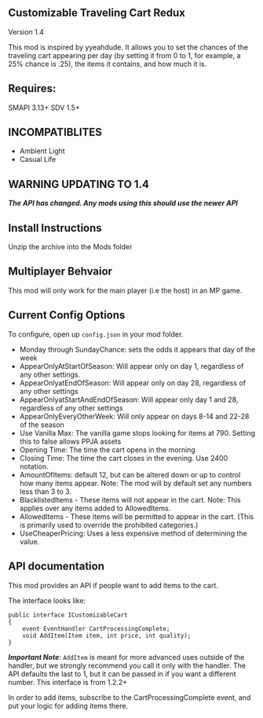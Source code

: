 ﻿##  Customizable Traveling Cart Redux
Version 1.4

This mod is inspired by yyeahdude. It allows you to set the chances of the traveling cart appearing per day (by setting it from 0 to 1, for example, a 25% chance is .25), the items it contains, and how much it is. 

## Requires:
SMAPI 3.13+
SDV 1.5+

## INCOMPATIBLITES
- Ambient Light
- Casual Life

## WARNING UPDATING TO 1.4
***The API has changed. Any mods using this should use the newer API***

## Install Instructions
Unzip the archive into the Mods folder

## Multiplayer Behvaior
This mod will only work for the main player (i.e the host) in an MP game. 

## Current Config Options
To configure, open up `config.json` in your mod folder.

- Monday through SundayChance: sets the odds it appears that day of the week
- AppearOnlyAtStartOfSeason: Will appear only on day 1, regardless of any other settings.
- AppearOnlyatEndOfSeason: Will appear only on day 28, regardless of any other settings
- AppearOnlyatStartAndEndOfSeason: Will appear only day 1 and 28, regardless of any other settings
- AppearOnlyEveryOtherWeek: Will only appear on days 8-14 and 22-28 of the season
- Use Vanilla Max: The vanilla game stops looking for items at 790. Setting this to false allows PPJA assets
- Opening Time: The time the cart opens in the morning
- Closing Time: The time the cart closes in the evening. Use 2400 notation.
- AmountOfItems: default 12, but can be altered down or up to control how many items appear. Note: The mod will by default set any numbers less than 3 to 3.
- BlacklistedItems - These items will not appear in the cart. Note: This applies over any items added to AllowedItems.
- AllowedItems - These items will be permitted to appear in the cart. (This is primarily used to override the prohibited categories.)
- UseCheaperPricing: Uses a less expensive method of determining the value.


## API documentation

This mod provides an API if people want to add items to the cart. 

The interface looks like:

    public interface ICustomizableCart
    {
        event EventHandler CartProcessingComplete;
        void AddItem(Item item, int price, int quality);
    }


***Important Note***: `AddItem` is meant for more advanced uses outside of the handler, but we strongly recommend you call it only with the handler.
The API defaults the last to 1, but it can be passed in if you want a different number. This interface is from 1.2.2+

In order to add items, subscribe to the CartProcessingComplete event, and put your logic for adding items there. 